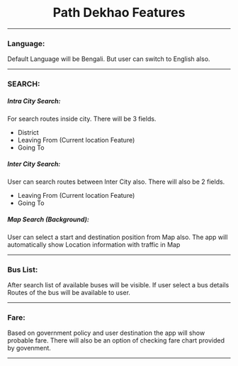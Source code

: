 <p align="center">
  <h1 align="center" style="margin-top:5px;">Path Dekhao Features</h1>
</p>

--------

### Language:
Default Language will be Bengali. But user can switch to English also.

--------

### SEARCH:
##### Intra City Search:
For search routes inside city. There will be 3 fields.
- District
- Leaving From (Current location Feature)
- Going To

##### Inter City Search:
User can search routes between Inter City also. 
There will also be 2 fields.
-	Leaving From (Current location Feature)
-	Going To

##### Map Search (Background):
User can select a start and destination position from Map also. The app will
automatically show Location information with traffic in Map

--------

### Bus List:
After search list of available buses will be visible. If user select a bus 
details Routes of the bus will be available to user.

--------

### Fare:
Based on government policy and user destination the app will show probable fare.
There will also be an option of checking fare chart provided by govenment.

--------
